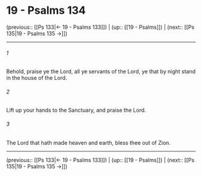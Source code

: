 # 19 - Psalms 134

(previous:: [[Ps 133|← 19 - Psalms 133]]) | (up:: [[19 - Psalms]]) | (next:: [[Ps 135|19 - Psalms 135 →]])

***


###### 1 
Behold, praise ye the Lord, all ye servants of the Lord, ye that by night stand in the house of the Lord. 

###### 2 
Lift up your hands to the Sanctuary, and praise the Lord. 

###### 3 
The Lord that hath made heaven and earth, bless thee out of Zion.

***

(previous:: [[Ps 133|← 19 - Psalms 133]]) | (up:: [[19 - Psalms]]) | (next:: [[Ps 135|19 - Psalms 135 →]])
